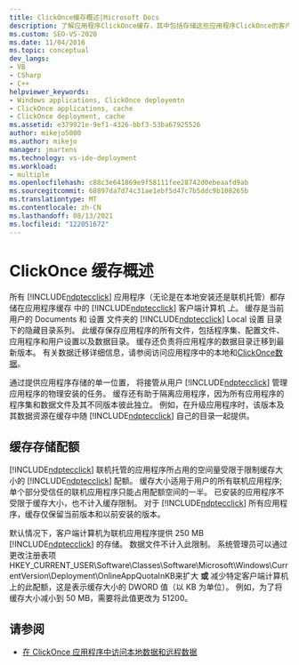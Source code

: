 ```yaml
---
title: ClickOnce缓存概述|Microsoft Docs
description: 了解应用程序ClickOnce缓存，其中包括存储这些应用程序ClickOnce的客户端计算机上的隐藏目录。
ms.custom: SEO-VS-2020
ms.date: 11/04/2016
ms.topic: conceptual
dev_langs:
- VB
- CSharp
- C++
helpviewer_keywords:
- Windows applications, ClickOnce deployemtn
- ClickOnce applications, cache
- ClickOnce deployment, cache
ms.assetid: e379921e-9ef1-4326-bbf3-53ba67925526
author: mikejo5000
ms.author: mikejo
manager: jmartens
ms.technology: vs-ide-deployment
ms.workload:
- multiple
ms.openlocfilehash: c88c3e641869e9f58111fee28742d0ebeaafd9ab
ms.sourcegitcommit: 68897da7d74c31ae1ebf5d47c7b5ddc9b108265b
ms.translationtype: MT
ms.contentlocale: zh-CN
ms.lasthandoff: 08/13/2021
ms.locfileid: "122051672"
---
```

# <a name="clickonce-cache-overview"></a>ClickOnce 缓存概述
所有 [!INCLUDE[ndptecclick](../deployment/includes/ndptecclick_md.md)] 应用程序（无论是在本地安装还是联机托管）都存储在应用程序缓存 中的 [!INCLUDE[ndptecclick](../deployment/includes/ndptecclick_md.md)] 客户端计算机 *上*。 缓存是当前用户的 Documents 和 设置 文件夹的 [!INCLUDE[ndptecclick](../deployment/includes/ndptecclick_md.md)] Local 设置 目录下的隐藏目录系列。 此缓存保存应用程序的所有文件，包括程序集、配置文件、应用程序和用户设置以及数据目录。 缓存还负责将应用程序的数据目录迁移到最新版本。 有关数据迁移详细信息，请参阅访问应用程序中的本地和[ClickOnce数据](../deployment/accessing-local-and-remote-data-in-clickonce-applications.md)。

 通过提供应用程序存储的单一位置， 将接管从用户 [!INCLUDE[ndptecclick](../deployment/includes/ndptecclick_md.md)] 管理应用程序的物理安装的任务。 缓存还有助于隔离应用程序，因为所有应用程序的程序集和数据文件及其不同版本彼此独立。 例如，在升级应用程序时，该版本及其数据资源在缓存中随 [!INCLUDE[ndptecclick](../deployment/includes/ndptecclick_md.md)] 自己的目录一起提供。

## <a name="cache-storage-quota"></a>缓存存储配额
 [!INCLUDE[ndptecclick](../deployment/includes/ndptecclick_md.md)] 联机托管的应用程序所占用的空间量受限于限制缓存大小的 [!INCLUDE[ndptecclick](../deployment/includes/ndptecclick_md.md)] 配额。 缓存大小适用于用户的所有联机应用程序;单个部分受信任的联机应用程序只能占用配额空间的一半。 已安装的应用程序不受限于缓存大小，也不计入缓存限制。 对于 [!INCLUDE[ndptecclick](../deployment/includes/ndptecclick_md.md)] 所有应用程序，缓存仅保留当前版本和以前安装的版本。

 默认情况下，客户端计算机为联机应用程序提供 250 MB [!INCLUDE[ndptecclick](../deployment/includes/ndptecclick_md.md)] 的存储。 数据文件不计入此限制。 系统管理员可以通过更改注册表项HKEY_CURRENT_USER\Software\Classes\Software\Microsoft\Windows\CurrentVersion\Deployment\OnlineAppQuotaInKB来扩大 **或** 减少特定客户端计算机上的此配额，这是表示缓存大小的 DWORD 值（以 KB 为单位）。 例如，为了将缓存大小减小到 50 MB，需要将此值更改为 51200。

## <a name="see-also"></a>请参阅
- [在 ClickOnce 应用程序中访问本地数据和远程数据](../deployment/accessing-local-and-remote-data-in-clickonce-applications.md)